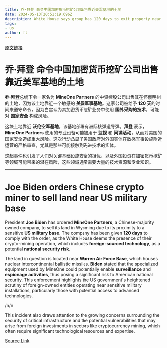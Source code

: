 ```yaml
---
title: 乔·拜登 命令中国加密货币挖矿公司出售靠近美军基地的土地
date: 2024-05-13T20:51:19.696Z
description: White House says group has 120 days to exit property near air force’s nuclear facility in Wyoming
tags: 
- us
author: ft
---
```


[原文链接](https://ft.com/content/a15bb35a-152e-4f8a-bdc2-f45b7497a92c)

# **乔·拜登** 命令中国加密货币挖矿公司出售靠近美军基地的土地

**乔·拜登**总统下令一家名为 **MineOne Partners** 的中资控股公司出售其在怀俄明州的土地，因为该土地靠近一个敏感的 **美国军事基地**。这家公司被给予 **120 天**的时间来遵守命令，因为白宫认为其加密货币挖矿业务中使用 **国外采购的技术**，可能对 **国家安全** 构成风险。

这块土地靠近 **沃伦空军基地**，该基地部署有洲际核弹道导弹。**拜登** 表示，**MineOne Partners** 使用的专业设备可能被用于 **监视** 和 **间谍活动**，从而对美国的国家安全造成重大风险。这次行动凸显了美国政府对外国实体在敏感军事设施附近运营的严格审查，尤其是那些可能接触到先进技术的实体。

这起事件也引发了人们对关键基础设施安全的担忧，以及外国投资在加密货币挖矿等领域可能带来的潜在风险，这些领域通常需要大量的技术资源和专业知识。

---

# Joe Biden orders Chinese crypto miner to sell land near US military base

President **Joe Biden** has ordered **MineOne Partners**, a Chinese-majority owned company, to sell its land in Wyoming due to its proximity to a sensitive **US military base**. The company has been given **120 days** to comply with the order, as the White House deems the presence of their crypto-mining operation, which includes **foreign-sourced technology**, as a potential **national security risk**. 

The land in question is located near **Warren Air Force Base**, which houses nuclear intercontinental ballistic missiles. **Biden** stated that the specialized equipment used by MineOne could potentially enable **surveillance** and **espionage activities**, thus posing a significant risk to American national security. This enforcement highlights the US government's heightened scrutiny of foreign-owned entities operating near sensitive military installations, particularly those with potential access to advanced technologies. 

/n/n

This incident also draws attention to the growing concerns surrounding the security of critical infrastructure and the potential vulnerabilities that may arise from foreign investments in sectors like cryptocurrency mining, which often require significant technological resources and expertise.

[Source Link](https://ft.com/content/a15bb35a-152e-4f8a-bdc2-f45b7497a92c)

